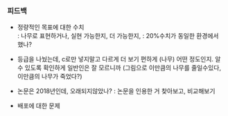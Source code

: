 ### 피드백

- 정량적인 목표에 대한 수치  
: 나무로 표현하거나, 실현 가능한지, 더 가능한지,
: 20%수치가 동일한 환경에서 했나?

- 등급을 나눴는데, c로만 넣지말고 다르게 더 보기 편하게 (나무)
  어떤 정도인지. 알 수 있도록 확인하게 일반인은 잘 모르니까
  (그림으로 이만큼의 나무를 줄일수있다, 이만큼의 나무가 죽었다?)

- 논문은 2018년인데, 오래되지않았나?
  : 논문을 인용한 거 찾아보고, 비교해보기

- 배포에 대한 문제



